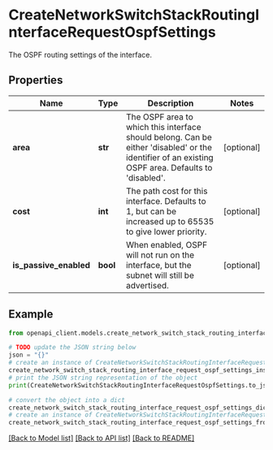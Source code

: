 # CreateNetworkSwitchStackRoutingInterfaceRequestOspfSettings

The OSPF routing settings of the interface.

## Properties

Name | Type | Description | Notes
------------ | ------------- | ------------- | -------------
**area** | **str** | The OSPF area to which this interface should belong. Can be either &#39;disabled&#39; or the identifier of an existing OSPF area. Defaults to &#39;disabled&#39;. | [optional] 
**cost** | **int** | The path cost for this interface. Defaults to 1, but can be increased up to 65535 to give lower priority. | [optional] 
**is_passive_enabled** | **bool** | When enabled, OSPF will not run on the interface, but the subnet will still be advertised. | [optional] 

## Example

```python
from openapi_client.models.create_network_switch_stack_routing_interface_request_ospf_settings import CreateNetworkSwitchStackRoutingInterfaceRequestOspfSettings

# TODO update the JSON string below
json = "{}"
# create an instance of CreateNetworkSwitchStackRoutingInterfaceRequestOspfSettings from a JSON string
create_network_switch_stack_routing_interface_request_ospf_settings_instance = CreateNetworkSwitchStackRoutingInterfaceRequestOspfSettings.from_json(json)
# print the JSON string representation of the object
print(CreateNetworkSwitchStackRoutingInterfaceRequestOspfSettings.to_json())

# convert the object into a dict
create_network_switch_stack_routing_interface_request_ospf_settings_dict = create_network_switch_stack_routing_interface_request_ospf_settings_instance.to_dict()
# create an instance of CreateNetworkSwitchStackRoutingInterfaceRequestOspfSettings from a dict
create_network_switch_stack_routing_interface_request_ospf_settings_from_dict = CreateNetworkSwitchStackRoutingInterfaceRequestOspfSettings.from_dict(create_network_switch_stack_routing_interface_request_ospf_settings_dict)
```
[[Back to Model list]](../README.md#documentation-for-models) [[Back to API list]](../README.md#documentation-for-api-endpoints) [[Back to README]](../README.md)


